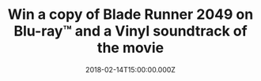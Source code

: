 ---
campaign-uuid: "c-b3bcbdbf-13ee-4cd7-8dd5-6a078e4cadb8"
type: "Competition"
category: "Entertainment"
date: "2018-02-14T15:00:00.000Z"
end-date: "2018-02-20T23:59:00.000Z"
disable-form: false
is_promoted: true
has_entry_page: true
title: "Win a copy of Blade Runner 2049 on Blu-ray™ and a Vinyl soundtrack of the\
  \ movie"
competition-description: "Calling all Ryan Gosling and Ana de Armas lovers. To celebrate\
  \ the Blu-ray™ release of the 8 BAFTA nominations and Academy Award®-nominated director\
  \ Denis Villeneuve, Blade Runner 2049 — we’ve got in our hands the official Blu-ray™\
  and a fantastic Vinyl soundtrack of the movie for one lucky NME reader to win. Featuring\
  \ exclusive bonus content such as behind-the-scenes action, prologues…and many more!\r\
  \n\r\n<br/>Sounds good? You know what to do…"
hero-header: "Win a copy of Blade Runner 2049 on Blu-ray™ and a Vinyl soundtrack of\
  \ the movie"
terms-confirmation: "N/A"
banner-img: "https://assets.expresslyapp.com/asset-0ddce3ab-71bf-45c9-a846-c6ed7044719a.jpg"
logo-left-href: "http://nme.com/"
logo-left-image: "https://assets.expresslyapp.com/asset-48ee95da-bf48-42e4-b66e-d645d249e958.jpg"
logo-left-title: "NME"
bg-image-hero: "https://assets.expresslyapp.com/asset-9615bd41-65a5-4085-af32-dcc2b6e49e92.jpg"
bg-image-first: "https://assets.expresslyapp.com/asset-d6a903ca-487c-407d-819f-0ae36d80a7a7.jpg"
bg-image-second: "https://assets.expresslyapp.com/asset-605b9df5-eb9e-4fd8-bf1a-d687184b7645.jpg"
bg-image-third: "https://assets.expresslyapp.com/asset-ababb656-e43d-4f2f-bbe5-4c9f686e6861.jpg"
section1-content: "<p>To celebrate the Blu-ray™ release of Blade Runner 2049, we've\
  \ managed to get our hands on the official Blu-ray™ and a fantastic Vinyl soundtrack\
  \ of the movie for one lucky NME reader to win.</p>\r\n <p>Starring Ryan Gosling\
  \ (La La Land), Harrison Ford (Star Wars Films), and Ana de Armas (War Dogs), this\
  \ new movie unearths a long-buried secret that has the potential to plunge what’\
  s left of society into chaos. </p>"
section2-content: "<p>The sensational Blu-ray™ is packed with full of exclusive bonus\
  \ content including in-depth behind the scenes of the cast and crew including director\
  \ Denis Villeneuve, executive producer Ridley Scott, Harrison Ford and Ryan Gosling\
  \ and three original shorts from directors Shinichiro Watanabe and Luke Scott.</p>\
  \ \r\n<p>This Blade Runner 2049 Blu-ray™ release from Sony Pictures Home Entertainment\
  \ is the best plan for your weekend!</p>"
section3-content: "<p>Enter your details below for a chance to win this Science-Fiction\
  \ Epic movie on Blu-ray™ and a fantastic Vinyl sountrack of the movie.</p>\r\n <p>Good\
  \ luck!</p>"
entry-title: "Win a copy of Blade Runner 2049 on Blu-ray™ and a Vinyl soundtrack of\
  \ the movie"
entry-content: "<p>The Blade Runner 2049 Blu-ray™ release is loaded with additional\
  \ exclusive bonus content for you to get stuck into. <p><p>Enter the draw to win\
  \ by completing the form below before 11.59pm on 20/02/2018.<p>"
has-winner: true
winner-title: "CONGRATULATIONS to Michael-john Hannigan who won a fantastic copy of\
  \ Blade Runner 2049 on Blu-ray™ and the Vinyl of the movie!"
winner-banner: "https://assets.expresslyapp.com/asset-37197fcc-1352-4f0b-839e-69a89dc8b85b.jpg"
prize-description: "Win a copy of Blade Runner 2049 on Blu-ray™ and a Vinyl soundtrack\
  \ of the movie"
---
